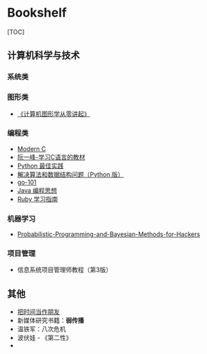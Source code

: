 # Bookshelf

[TOC]

## 计算机科学与技术



### 系统类



### 图形类

* [《计算机图形学从零讲起》](https://gabrielgambetta.com/computer-graphics-from-scratch/)



### 编程类

* [Modern C](https://modernc.gforge.inria.fr/)
* [阮一峰-学习C语言的教材](http://www.ruanyifeng.com/blog/2011/09/c_programming_language_textbooks.html)
* [Python 最佳实践](https://docs.python-guide.org/)
* [解决算法和数据结构问题（Python 版）](https://www.cs.auckland.ac.nz/compsci105s1c/resources/ProblemSolvingwithAlgorithmsandDataStructures.pdf)
* [go-101](https://github.com/go101/go101) 
* [Java 编程思想](https://github.com/LingCoder/OnJava8)
* [Ruby 学习指南](https://poignant.guide/book/)



### 机器学习

* [Probabilistic-Programming-and-Bayesian-Methods-for-Hackers](https://github.com/CamDavidsonPilon/Probabilistic-Programming-and-Bayesian-Methods-for-Hackers) 



### 项目管理

* 信息系统项目管理师教程（第3版）



## 其他

* [把时间当作朋友](https://book.douban.com/subject/3609132/)
* 新媒体研究书籍：**弱传播**
* 温铁军：八次危机
* 波伏娃 - 《第二性》
* 


